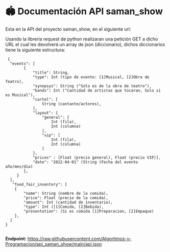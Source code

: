 # 🏟 Documentación API saman_show 


Esta en la API del proyecto saman_show, en el siguiente url:


Usando la librería request de python realizaran una petición GET a dicho URL el cual les devolverá un array de json (diccionario), dichos diccionarios tiene la siguiente estructura:

```
 {
  "events": [
        {
            "title": String,
            "type": Int (tipo de evento: [1]Musical, [2]Obra de Teatro),
            "synopsys": String ("Solo es de la obra de teatro"), 
            "bands": Int ("Cantidad de artistas que tocaran, Solo si es Musical"), 
            "cartel": [
                String (cantante/actores),
            ],
            "layout": {
                "general": [
                    Int (fila),
                    Int (columna)
                ],
                "vip": [
                    Int (fila),
                    Int (columna)
                ]
            },
            "prices" : [Float (precio general), Float (precio VIP)], 
            "date": "2022-04-01" (String (Fecha del evento año/mes/dia)
        },
     }
  ],
   "food_fair_inventory": [
    {
        "name": String (nombre de la comida),
        "price": Float (precio de la comida),
        "amount": Int (cantidad de inventario),
        "type": Int ([1]Comida, [2]Bebida),
        "presentation": (Si es comida [1]Preparacion, [2]Empaque)
    }, 
  ] 
}
 
```

**Endpoint:** https://raw.githubusercontent.com/Algoritmos-y-Programacion/api_saman_show/main/api.json
